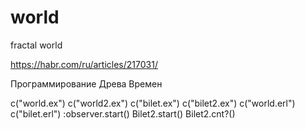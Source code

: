 # world
fractal world


https://habr.com/ru/articles/217031/

Программирование Древа Времен


c("world.ex")
c("world2.ex")
c("bilet.ex")
c("bilet2.ex")
c("world.erl")
c("bilet.erl")
:observer.start()
Bilet2.start()
Bilet2.cnt?()
<!-- :bilet.start() -->
<!-- Bilet.start() -->
